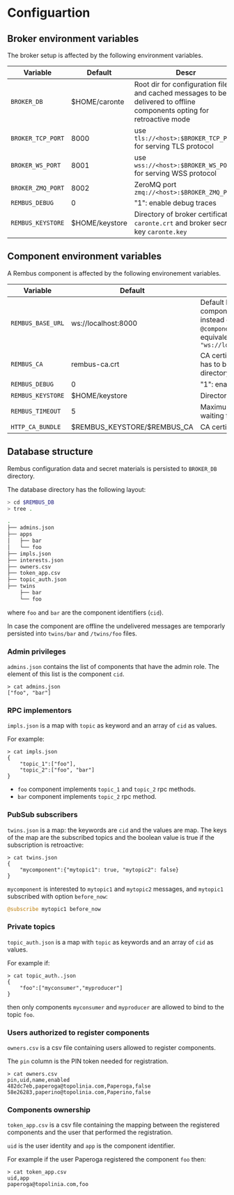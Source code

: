 # Configuartion

## Broker environment variables

The broker setup is affected by the following environment variables.

| Variable |Default| Descr |
|----------|-------|-------|
|`BROKER_DB`|\$HOME/caronte | Root dir for configuration files and cached messages to be delivered to offline components opting for retroactive mode|
|`BROKER_TCP_PORT`|8000|use `tls://<host>:$BROKER_TCP_PORT` for serving TLS protocol|
|`BROKER_WS_PORT`|8001|use `wss://<host>:$BROKER_WS_PORT` for serving WSS protocol|
|`BROKER_ZMQ_PORT`|8002|ZeroMQ port `zmq://<host>:$BROKER_ZMQ_PORT`|
|`REMBUS_DEBUG`|0| "1": enable debug traces|
|`REMBUS_KEYSTORE`|\$HOME/keystore| Directory of broker certificate `caronte.crt` and broker secret key `caronte.key`|

## Component environment variables

A Rembus component is affected by the following environement variables. 

| Variable |Default| Descr |
|----------|-------|-------|
|`REMBUS_BASE_URL`|ws://localhost:8000|Default base url when defining component with  a simple string instead of a complete url. `@component "myclient"` is equivalent to `@component "ws://localhost:8000/myclient"`|
|`REMBUS_CA`|rembus-ca.crt|CA certificate file name. This file has to be in `$REMBUS_KEYSTORE` directory|
|`REMBUS_DEBUG`|0| "1": enable debug traces|
|`REMBUS_KEYSTORE`|\$HOME/keystore| Directory of CA certificate|
|`REMBUS_TIMEOUT`|5| Maximum number of seconds waiting for rpc responses|
|`HTTP_CA_BUNDLE`|\$REMBUS\_KEYSTORE/\$REMBUS\_CA|CA certificate|

## Database structure

Rembus configuration data and secret materials is persisted to `BROKER_DB` directory.

The database directory has the following layout:

```sh
> cd $REMBUS_DB
> tree .

.
├── admins.json
├── apps
│   ├── bar
│   └── foo
├── impls.json
├── interests.json
├── owners.csv
├── token_app.csv
├── topic_auth.json
├── twins
    ├── bar
    └── foo


```

where `foo` and `bar` are the component identifiers (`cid`).

In case the component are offline the undelivered messages are temporarly persisted into `twins/bar` and `/twins/foo` files.

### Admin privileges

`admins.json` contains the list of components that have the admin role.
The element of this list is the component `cid`.

```text
> cat admins.json
["foo", "bar"]
```

### RPC implementors

`impls.json` is a map with `topic` as keyword and an array of `cid` as values.

For example:

```text
> cat impls.json
{
    "topic_1":["foo"],
    "topic_2":["foo", "bar"]
}
```

* `foo` component implements `topic_1` and `topic_2` rpc methods.
* `bar` component implements `topic_2` rpc method.

### PubSub subscribers

`twins.json` is a map: the keywords are `cid` and the values are map.
The keys of the map are the subscribed topics and the boolean value is true if the
subscription is retroactive:

```text
> cat twins.json
{
    "mycomponent":{"mytopic1": true, "mytopic2": false}
}
```

`mycomponent` is interested to `mytopic1` and `mytopic2` messages, and `mytopic1` subscribed with option `before_now`:

```julia
@subscribe mytopic1 before_now
```

### Private topics

`topic_auth.json` is a map with `topic` as keywords and an array of `cid` as values.
  
For example if:

```text
> cat topic_auth..json
{
    "foo":["myconsumer","myproducer"]
}
```

then only components `myconsumer` and `myproducer` are allowed to bind to the topic `foo`.

### Users authorized to register components

`owners.csv` is a csv file containing users allowed to register components.

The `pin` column is the PIN token needed for registration.

```text
> cat owners.csv 
pin,uid,name,enabled
482dc7eb,paperoga@topolinia.com,Paperoga,false
58e26283,paperino@topolinia.com,Paperino,false
```

### Components ownership

`token_app.csv` is a csv file containing the mapping between the registered components and the user that performed the registration.

`uid` is the user identity and `app` is the component identifier.

For example if the user Paperoga registered the component `foo` then:

```text
> cat token_app.csv
uid,app
paperoga@topolinia.com,foo
```
